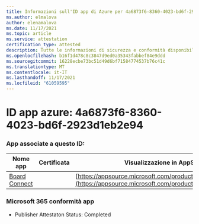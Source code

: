 ```yaml
---
title: Informazioni sull'ID app di Azure per 4a6873f6-8360-4023-bd6f-2923d1eb2e94
ms.author: elmalova
author: elenamalova
ms.date: 11/17/2021
ms.topic: article
ms.service: attestation
certification_type: attested
description: Tutte le informazioni di sicurezza e conformità disponibili per 4a6873f6-8360-4023-bd6f-2923d1eb2e94.
ms.openlocfilehash: b16f1d478c8c3847d9ed0a35343fabbef84e9ddd
ms.sourcegitcommit: 16228ecbe73bc51d49d6bf71584774537b76c41c
ms.translationtype: MT
ms.contentlocale: it-IT
ms.lasthandoff: 11/17/2021
ms.locfileid: "61059595"
---
```

# <a name="azure-app-id-4a6873f6-8360-4023-bd6f-2923d1eb2e94"></a>ID app azure: 4a6873f6-8360-4023-bd6f-2923d1eb2e94


### <a name="apps-associated-with-this-id"></a>App associate a questo ID:
| **Nome app** | **Certificata** | **Visualizzazione in AppSource** |
|--------------|---------------|-----------------------|
| [Board Connect](https://docs.microsoft.com/microsoft-365-app-certification/forward/WA200001955) |  | [https://appsource.microsoft.com/product/office/WA200001955](https://appsource.microsoft.com/product/office/WA200001955) |

### <a name="microsoft-365-app-compliance-status"></a>Microsoft 365 conformità app
- Publisher Attestaton Status: Completed
